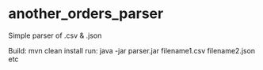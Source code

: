 # another_orders_parser
Simple parser of .csv & .json

Build: mvn clean install
run: java -jar parser.jar filename1.csv filename2.json etc

